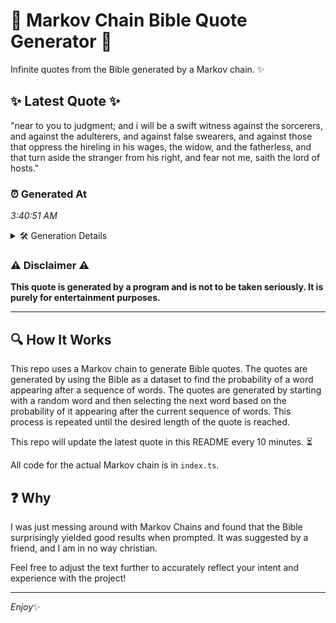 # 📖 Markov Chain Bible Quote Generator 📖

Infinite quotes from the Bible generated by a Markov chain. ✨

## ✨ Latest Quote ✨
"near to you to judgment; and i will be a swift witness against the sorcerers, and against the adulterers, and against false swearers, and against those that oppress the hireling in his wages, the widow, and the fatherless, and that turn aside the stranger from his right, and fear not me, saith the lord of hosts."

### ⏰ Generated At
*3:40:51 AM*

<details>
    <summary>🛠️ Generation Details</summary>
    <p>
        <strong>🌱 Seed:</strong> near<br>
        <strong>🔄 Iterations:</strong> 55<br>
        <strong>📜 Context History:</strong><br>[ near ]: to<br>[ near, to ]: you<br>[ near, to, you ]: to<br>[ near, to, you, to ]: judgment;<br>[ near, to, you, to, judgment; ]: and<br>[ near, to, you, to, judgment;, and ]: i<br>[ to, you, to, judgment;, and, i ]: will<br>[ you, to, judgment;, and, i, will ]: be<br>[ to, judgment;, and, i, will, be ]: a<br>[ judgment;, and, i, will, be, a ]: swift<br>[ and, i, will, be, a, swift ]: witness<br>[ i, will, be, a, swift, witness ]: against<br>[ will, be, a, swift, witness, against ]: the<br>[ be, a, swift, witness, against, the ]: sorcerers,<br>[ a, swift, witness, against, the, sorcerers, ]: and<br>[ swift, witness, against, the, sorcerers,, and ]: against<br>[ witness, against, the, sorcerers,, and, against ]: the<br>[ against, the, sorcerers,, and, against, the ]: adulterers,<br>[ the, sorcerers,, and, against, the, adulterers, ]: and<br>[ sorcerers,, and, against, the, adulterers,, and ]: against<br>[ and, against, the, adulterers,, and, against ]: false<br>[ against, the, adulterers,, and, against, false ]: swearers,<br>[ the, adulterers,, and, against, false, swearers, ]: and<br>[ adulterers,, and, against, false, swearers,, and ]: against<br>[ and, against, false, swearers,, and, against ]: those<br>[ against, false, swearers,, and, against, those ]: that<br>[ false, swearers,, and, against, those, that ]: oppress<br>[ swearers,, and, against, those, that, oppress ]: the<br>[ and, against, those, that, oppress, the ]: hireling<br>[ against, those, that, oppress, the, hireling ]: in<br>[ those, that, oppress, the, hireling, in ]: his<br>[ that, oppress, the, hireling, in, his ]: wages,<br>[ oppress, the, hireling, in, his, wages, ]: the<br>[ the, hireling, in, his, wages,, the ]: widow,<br>[ hireling, in, his, wages,, the, widow, ]: and<br>[ in, his, wages,, the, widow,, and ]: the<br>[ his, wages,, the, widow,, and, the ]: fatherless,<br>[ wages,, the, widow,, and, the, fatherless, ]: and<br>[ the, widow,, and, the, fatherless,, and ]: that<br>[ widow,, and, the, fatherless,, and, that ]: turn<br>[ and, the, fatherless,, and, that, turn ]: aside<br>[ the, fatherless,, and, that, turn, aside ]: the<br>[ fatherless,, and, that, turn, aside, the ]: stranger<br>[ and, that, turn, aside, the, stranger ]: from<br>[ that, turn, aside, the, stranger, from ]: his<br>[ turn, aside, the, stranger, from, his ]: right,<br>[ aside, the, stranger, from, his, right, ]: and<br>[ the, stranger, from, his, right,, and ]: fear<br>[ stranger, from, his, right,, and, fear ]: not<br>[ from, his, right,, and, fear, not ]: me,<br>[ his, right,, and, fear, not, me, ]: saith<br>[ right,, and, fear, not, me,, saith ]: the<br>[ and, fear, not, me,, saith, the ]: lord<br>[ fear, not, me,, saith, the, lord ]: of<br>[ not, me,, saith, the, lord, of ]: hosts.<br>
    </p>
</details>

### ⚠️ Disclaimer ⚠️
**This quote is generated by a program and is not to be taken seriously. It is purely for entertainment purposes.**

---

## 🔍 How It Works

This repo uses a Markov chain to generate Bible quotes. The quotes are generated by using the Bible as a dataset to find the probability of a word appearing after a sequence of words. The quotes are generated by starting with a random word and then selecting the next word based on the probability of it appearing after the current sequence of words. This process is repeated until the desired length of the quote is reached.

This repo will update the latest quote in this README every 10 minutes. ⏳

All code for the actual Markov chain is in `index.ts`.

## ❓ Why

I was just messing around with Markov Chains and found that the Bible surprisingly yielded good results when prompted. 
It was suggested by a friend, and I am in no way christian.

Feel free to adjust the text further to accurately reflect your intent and experience with the project!

---

*Enjoy*✨
